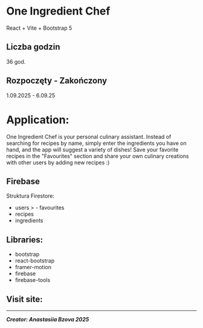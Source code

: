 # One Ingredient Chef
React + Vite + Bootstrap 5

## Liczba godzin
36 god.

## Rozpoczęty - Zakończony
1.09.2025 - 6.09.25


# Application:
One Ingredient Chef is your personal culinary assistant. Instead of searching for recipes by name, simply enter the ingredients you have on hand, and the app will suggest a variety of dishes! Save your favorite recipes in the "Favourites" section and share your own culinary creations with other users by adding new recipes :)


## Firebase
Struktura Firestore:
- users > - favourites
- recipes
- ingredients

## Libraries:
- bootstrap
- react-bootstrap
- framer-motion
- firebase
- firebase-tools

## Visit site: 


---------------------------------------------------------------
_**Creator: Anastasiia Bzova 2025**_
